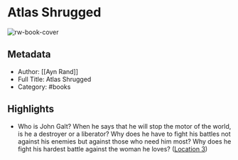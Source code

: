 # Atlas Shrugged

![rw-book-cover](https://images-na.ssl-images-amazon.com/images/I/51-Obg7xgmL._SL200_.jpg)

## Metadata
- Author: [[Ayn Rand]]
- Full Title: Atlas Shrugged
- Category: #books

## Highlights
- Who is John Galt? When he says that he will stop the motor of the world, is he a destroyer or a liberator? Why does he have to fight his battles not against his enemies but against those who need him most? Why does he fight his hardest battle against the woman he loves? ([Location 3](https://readwise.io/to_kindle?action=open&asin=B003V8B5XO&location=3))
